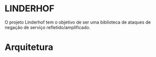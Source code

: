 # LINDERHOF  
  
O projeto Linderhof tem o objetivo de ser uma biblioteca de ataques de negação de serviço refletido/amplificado.  
  
  
# Arquitetura

<!--stackedit_data:
eyJoaXN0b3J5IjpbMTAyNzQ5ODI3NiwtOTkzMjI0NTg2XX0=
-->